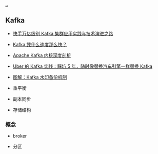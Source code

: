 [..](./../middleware/index.md)
## Kafka

- [快手万亿级别 Kafka 集群应用实践与技术演进之路](https://www.infoq.cn/video/UYQ7gD4mD0SMSWKfBSLq?utm_source=infoq&utm_medium=arti&utm_campaign=talc&utm_term=bigdata)

- [Kafka 凭什么速度那么快？](https://www.infoq.cn/article/UkOqjkUWR0v0CS7U6p8O?utm_source=infoq&utm_medium=arti&utm_campaign=talc&utm_term=bigdata)

- [Apache Kafka 内核深度剖析](https://www.infoq.cn/article/7VQD5xiz2l6P1yjucMvu?utm_source=infoq&utm_medium=arti&utm_campaign=talc&utm_term=bigdata)

- [Uber 的 Kafka 实践：踩坑 5 年，随时像替换汽车引擎一样替换 Kafka](https://www.infoq.cn/article/Q5p9pL2bDP45DsGuatVp?utm_source=infoq&utm_medium=arti&utm_campaign=talc&utm_term=bigdata)

- [图解：Kafka 水印备份机制](https://mp.weixin.qq.com/s?__biz=MzU3MjQ1ODcwNQ==&mid=2247484239&idx=1&sn=8c8dabf7ad8b96c9ed933bc861890808&scene=21#wechat_redirect)

- 重平衡

- 副本同步

- 存储结构

### 概念

- broker

- 分区